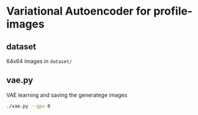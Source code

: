 # Variational Autoencoder for profile-images

## dataset

64x64 images in `dataset/`

## vae.py

VAE learning and saving the generatege images

```bash
./vae.py --gpu 0
```
